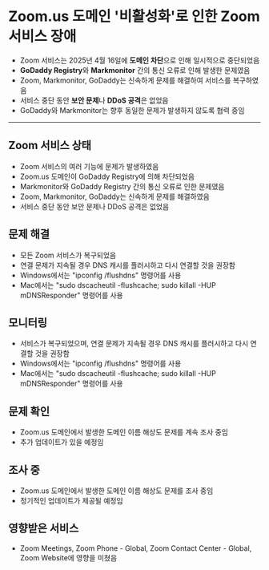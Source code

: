 # Zoom.us 도메인 '비활성화'로 인한 Zoom 서비스 장애


* Zoom 서비스는 2025년 4월 16일에 **도메인 차단**으로 인해 일시적으로 중단되었음
* **GoDaddy Registry**와 **Markmonitor** 간의 통신 오류로 인해 발생한 문제였음
* Zoom, Markmonitor, GoDaddy는 신속하게 문제를 해결하여 서비스를 복구하였음
* 서비스 중단 동안 **보안 문제**나 **DDoS 공격**은 없었음
* GoDaddy와 Markmonitor는 향후 동일한 문제가 발생하지 않도록 협력 중임

---

Zoom 서비스 상태
-----------

* Zoom 서비스의 여러 기능에 문제가 발생하였음
* Zoom.us 도메인이 GoDaddy Registry에 의해 차단되었음
* Markmonitor와 GoDaddy Registry 간의 통신 오류로 인한 문제였음
* Zoom, Markmonitor, GoDaddy는 신속하게 문제를 해결하였음
* 서비스 중단 동안 보안 문제나 DDoS 공격은 없었음

문제 해결
-----

* 모든 Zoom 서비스가 복구되었음
* 연결 문제가 지속될 경우 DNS 캐시를 플러시하고 다시 연결할 것을 권장함
* Windows에서는 "ipconfig /flushdns" 명령어를 사용
* Mac에서는 "sudo dscacheutil -flushcache; sudo killall -HUP mDNSResponder" 명령어를 사용

모니터링
----

* 서비스가 복구되었으며, 연결 문제가 지속될 경우 DNS 캐시를 플러시하고 다시 연결할 것을 권장함
* Windows에서는 "ipconfig /flushdns" 명령어를 사용
* Mac에서는 "sudo dscacheutil -flushcache; sudo killall -HUP mDNSResponder" 명령어를 사용

문제 확인
-----

* Zoom.us 도메인에서 발생한 도메인 이름 해상도 문제를 계속 조사 중임
* 추가 업데이트가 있을 예정임

조사 중
----

* Zoom.us 도메인에서 발생한 도메인 이름 해상도 문제를 조사 중임
* 정기적인 업데이트가 제공될 예정임

영향받은 서비스
--------

* Zoom Meetings, Zoom Phone - Global, Zoom Contact Center - Global, Zoom Website에 영향을 미쳤음
